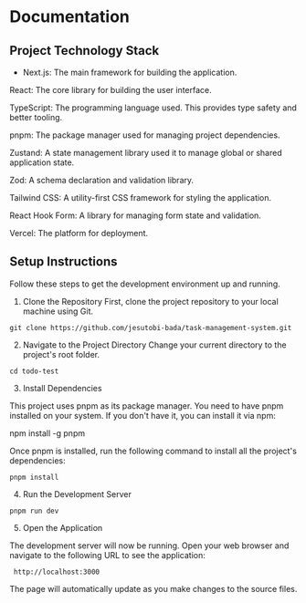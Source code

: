 # Documentation 


## Project Technology Stack

- Next.js: The main framework for building the application.

React: The core library for building the user interface. 

TypeScript: The programming language used. This provides type safety and better tooling.

pnpm: The package manager used for managing project dependencies.

Zustand: A state management library used it to manage global or shared application state.

Zod: A schema declaration and validation library.

Tailwind CSS: A utility-first CSS framework for styling the application.

React Hook Form: A library for managing form state and validation. 

Vercel: The platform for deployment. 



## Setup Instructions
Follow these steps to get the development environment up and running.

1. Clone the Repository
First, clone the project repository to your local machine using Git.

` git clone https://github.com/jesutobi-bada/task-management-system.git `

2. Navigate to the Project Directory
Change your current directory to the project's root folder.

` cd todo-test `

3. Install Dependencies

This project uses pnpm as its package manager. You need to have pnpm installed on your system. If you don't have it, you can install it via npm:

npm install -g pnpm

Once pnpm is installed, run the following command to install all the project's dependencies:

`pnpm install`

4. Run the Development Server

`pnpm run dev`

5. Open the Application

The development server will now be running. Open your web browser and navigate to the following URL to see the application:

` http://localhost:3000`

The page will automatically update as you make changes to the source files.